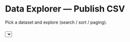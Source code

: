 # Data Explorer — Publish CSV

Pick a dataset and explore (search / sort / paging).

<select id="sel" style="margin:8px 0;"></select>
<div id="tbl_mount"><table id="tbl" class="display" width="100%"></table></div>

<link rel="stylesheet" href="https://cdn.datatables.net/1.13.8/css/jquery.dataTables.min.css"/>
<link rel="stylesheet" href="https://cdn.datatables.net/scroller/2.4.3/css/scroller.dataTables.min.css"/>
<script src="https://code.jquery.com/jquery-3.7.1.min.js"></script>
<script src="https://cdn.datatables.net/1.13.8/js/jquery.dataTables.min.js"></script>
<script src="https://cdn.datatables.net/scroller/2.4.3/js/dataTables.scroller.min.js"></script>
<script src="https://cdn.jsdelivr.net/npm/papaparse@5.4.1/papaparse.min.js"></script>

<script>
function siteRoot(){
  const parts = location.pathname.split('/').filter(Boolean);
  return parts.length ? '/' + parts[0] + '/' : '/';
}
function bust(u){
  const v = Date.now(); // avoid stale JSON/CSV on Pages/CDN
  return u + (u.includes('?') ? '&' : '?') + 'v=' + v;
}
function toArrayData(rows,fields){ const out=[]; for(const r of rows){ if(Object.values(r).every(v=>v===null||v===''||typeof v==='undefined')) continue; out.push(fields.map(f=>(r[f]??''))); } return out; }
function uniqueFields(fields){ const seen={}; return fields.map(f=> (f in seen ? (seen[f]++, f+'_'+seen[f]) : (seen[f]=0, f))); }
function initExplorer(){ const sel=document.getElementById('sel'); const mount=document.getElementById('tbl_mount'); if(!sel||!mount) return; fetch(bust(siteRoot()+'assets/datasets.json')).then(r=>r.json()).then(list=>{ sel.innerHTML=''; if(!list.length){ sel.outerHTML='<em>publish/ is empty.</em>'; return; } for(const d of list){ const opt=document.createElement('option'); opt.value=d.file; opt.textContent=`${d.file}  (${(d.size/1024).toFixed(1)} KB)`; sel.appendChild(opt);} const load=(fname)=>{ mount.innerHTML='<table id="tbl" class="display" width="100%"></table>'; const url=bust(siteRoot()+'publish/'+fname); Papa.parse(url,{download:true,header:true,dynamicTyping:false,skipEmptyLines:'greedy',complete:(res)=>{ const f0=res.meta.fields||[]; const f=uniqueFields(f0); const data=toArrayData(res.data,f0); const cols=f.map(t=>({title:t})); $('#tbl').DataTable({data,columns:cols,destroy:true,processing:true,deferRender:true,autoWidth:false,pageLength:25,lengthMenu:[25,50,100,250,1000],scrollX:true,scroller:data.length>1000,scrollY:data.length>1000?'60vh':'',orderClasses:false,stateSave:true}); }, error:(err)=>{ mount.innerHTML='<em>Failed to load CSV: '+err.message+'</em>'; console.error(err);} }); }; sel.onchange=e=>load(e.target.value); load(sel.value); }); }
if(document.readyState==='loading') document.addEventListener('DOMContentLoaded',initExplorer); else initExplorer(); if(window.document$) document$.subscribe(initExplorer);
</script>
